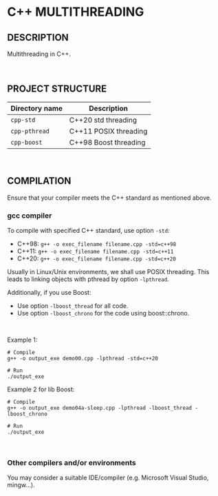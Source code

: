 # C++ MULTITHREADING

## DESCRIPTION

Multithreading in C++.

&nbsp;

## PROJECT STRUCTURE

| Directory name | Description           |
| -------------- | --------------------- |
| `cpp-std`      | C++20 std threading   |
| `cpp-pthread`  | C++11 POSIX threading |
| `cpp-boost`    | C++98 Boost threading |

&nbsp;

## COMPILATION

Ensure that your compiler meets the C++ standard as mentioned above.

### gcc compiler

To compile with specified C++ standard, use option `-std`:

- C++98: `g++ -o exec_filename filename.cpp -std=c++98`
- C++11: `g++ -o exec_filename filename.cpp -std=c++11`
- C++20: `g++ -o exec_filename filename.cpp -std=c++20`

Usually in Linux/Unix environments, we shall use POSIX threading. This leads to linking objects with pthread by option `-lpthread`.

Additionally, if you use Boost:

- Use option `-lboost_thread` for all code.
- Use option `-lboost_chrono` for the code using boost::chrono.

&nbsp;

Example 1:

```shell
# Compile
g++ -o output_exe demo00.cpp -lpthread -std=c++20

# Run
./output_exe
```

Example 2 for lib Boost:

```shell
# Compile
g++ -o output_exe demo04a-sleep.cpp -lpthread -lboost_thread -lboost_chrono

# Run
./output_exe
```

&nbsp;

### Other compilers and/or environments

You may consider a suitable IDE/compiler (e.g. Microsoft Visual Studio, mingw...).
